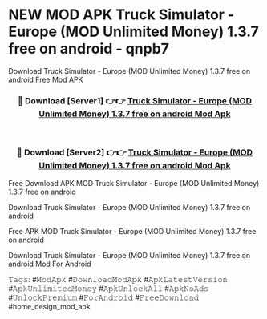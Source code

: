 # NEW MOD APK Truck Simulator - Europe (MOD Unlimited Money) 1.3.7 free on android - qnpb7
Download Truck Simulator - Europe (MOD Unlimited Money) 1.3.7 free on android Free Mod APK

<div align="center">
<h3>🔴 Download [Server1] 👉👉 <a href="https://apk-comot.site?title=Truck_Simulator_-_Europe_(MOD_Unlimited_Money)_1.3.7_free_on_android">Truck Simulator - Europe (MOD Unlimited Money) 1.3.7 free on android Mod Apk</a></h3><br>

<h3>🔴 Download [Server2] 👉👉 <a href="https://apk-comot.site?title=Truck_Simulator_-_Europe_(MOD_Unlimited_Money)_1.3.7_free_on_android">Truck Simulator - Europe (MOD Unlimited Money) 1.3.7 free on android Mod Apk</a></h3>
</div>


Free Download APK MOD Truck Simulator - Europe (MOD Unlimited Money) 1.3.7 free on android

Download Truck Simulator - Europe (MOD Unlimited Money) 1.3.7 free on android 

Free APK MOD Truck Simulator - Europe (MOD Unlimited Money) 1.3.7 free on android 

Download Truck Simulator - Europe (MOD Unlimited Money) 1.3.7 free on android Mod For Android

𝚃𝚊𝚐𝚜: #𝙼𝚘𝚍𝙰𝚙𝚔 #𝙳𝚘𝚠𝚗𝚕𝚘𝚊𝚍𝙼𝚘𝚍𝙰𝚙𝚔 #𝙰𝚙𝚔𝙻𝚊𝚝𝚎𝚜𝚝𝚅𝚎𝚛𝚜𝚒𝚘𝚗 #𝙰𝚙𝚔𝚄𝚗𝚕𝚒𝚖𝚒𝚝𝚎𝚍𝙼𝚘𝚗𝚎𝚢 #𝙰𝚙𝚔𝚄𝚗𝚕𝚘𝚌𝚔𝙰𝚕𝚕 #𝙰𝚙𝚔𝙽𝚘𝙰𝚍𝚜 #𝚄𝚗𝚕𝚘𝚌𝚔𝙿𝚛𝚎𝚖𝚒𝚞𝚖 #𝙵𝚘𝚛𝙰𝚗𝚍𝚛𝚘𝚒𝚍 #𝙵𝚛𝚎𝚎𝙳𝚘𝚠𝚗𝚕𝚘𝚊𝚍 #home_design_mod_apk